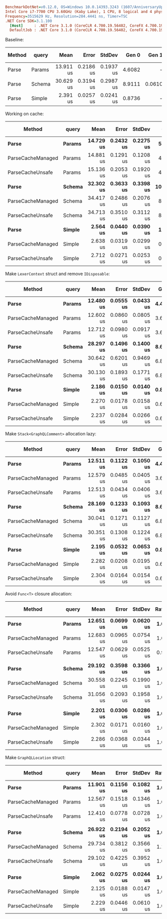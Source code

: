 ``` ini

BenchmarkDotNet=v0.12.0, OS=Windows 10.0.14393.3243 (1607/AnniversaryUpdate/Redstone1)
Intel Core i7-7700 CPU 3.60GHz (Kaby Lake), 1 CPU, 8 logical and 4 physical cores
Frequency=3515629 Hz, Resolution=284.4441 ns, Timer=TSC
.NET Core SDK=3.1.100
  [Host]     : .NET Core 3.1.0 (CoreCLR 4.700.19.56402, CoreFX 4.700.19.56404), X64 RyuJIT
  DefaultJob : .NET Core 3.1.0 (CoreCLR 4.700.19.56402, CoreFX 4.700.19.56404), X64 RyuJIT


```

Baseline:

| Method |  query |      Mean |     Error |    StdDev |  Gen 0 |  Gen 1 | Gen 2 | Allocated | Commit |
|------- |------- |----------:|----------:|----------:|-------:|-------:|------:|----------:|-------:|
|  Parse | Params | 13.911 us | 0.2186 us | 0.1937 us | 4.6082 |      - |     - |  18.85 KB | 710e1b7 |
|  Parse | Schema | 30.629 us | 0.3194 us | 0.2987 us | 8.9111 | 0.0610 |     - |  36.49 KB | 710e1b7 |
|  Parse | Simple |  2.391 us | 0.0257 us | 0.0241 us | 0.8736 |      - |     - |   3.58 KB | 710e1b7 |

Working on cache:

|            Method |  query |      Mean |     Error |    StdDev |   Gen 0 |  Gen 1 | Gen 2 | Allocated |
|------------------ |------- |----------:|----------:|----------:|--------:|-------:|------:|----------:|
|             **Parse** | **Params** | **14.729 us** | **0.2432 us** | **0.2275 us** |  **5.3711** | **0.0153** |     **-** |  **21.98 KB** |
| ParseCacheManaged | Params | 14.881 us | 0.1291 us | 0.1208 us |  4.6082 |      - |     - |  18.86 KB |
|  ParseCacheUnsafe | Params | 15.136 us | 0.2053 us | 0.1920 us |  4.6082 |      - |     - |  18.86 KB |
|             **Parse** | **Schema** | **32.302 us** | **0.3633 us** | **0.3398 us** | **10.1318** |      **-** |     **-** |  **41.52 KB** |
| ParseCacheManaged | Schema | 34.417 us | 0.2486 us | 0.2076 us |  8.3618 |      - |     - |  34.33 KB |
|  ParseCacheUnsafe | Schema | 34.713 us | 0.3510 us | 0.3112 us |  8.3618 |      - |     - |  34.33 KB |
|             **Parse** | **Simple** |  **2.564 us** | **0.0440 us** | **0.0390 us** |  **1.0109** |      **-** |     **-** |   **4.14 KB** |
| ParseCacheManaged | Simple |  2.638 us | 0.0319 us | 0.0299 us |  0.8392 |      - |     - |   3.44 KB |
|  ParseCacheUnsafe | Simple |  2.712 us | 0.0271 us | 0.0253 us |  0.8392 |      - |     - |   3.44 KB |

Make `LexerContext` struct and remove `IDisposable`:

|            Method |  query |      Mean |     Error |    StdDev |  Gen 0 |  Gen 1 | Gen 2 | Allocated |
|------------------ |------- |----------:|----------:|----------:|-------:|-------:|------:|----------:|
|             **Parse** | **Params** | **12.480 us** | **0.0555 us** | **0.0433 us** | **4.4098** |      **-** |     **-** |  **18.07 KB** |
| ParseCacheManaged | Params | 12.602 us | 0.0860 us | 0.0805 us | 3.6469 |      - |     - |  14.95 KB |
|  ParseCacheUnsafe | Params | 12.712 us | 0.0980 us | 0.0917 us | 3.6469 |      - |     - |  14.95 KB |
|             **Parse** | **Schema** | **28.297 us** | **0.1496 us** | **0.1400 us** | **8.6060** | **0.0305** |     **-** |  **35.23 KB** |
| ParseCacheManaged | Schema | 30.642 us | 0.6201 us | 0.9469 us | 6.8359 |      - |     - |  28.04 KB |
|  ParseCacheUnsafe | Schema | 30.130 us | 0.1893 us | 0.1771 us | 6.8359 |      - |     - |  28.04 KB |
|             **Parse** | **Simple** |  **2.186 us** | **0.0150 us** | **0.0140 us** | **0.8392** |      **-** |     **-** |   **3.44 KB** |
| ParseCacheManaged | Simple |  2.270 us | 0.0178 us | 0.0158 us | 0.6676 |      - |     - |   2.73 KB |
|  ParseCacheUnsafe | Simple |  2.237 us | 0.0284 us | 0.0266 us | 0.6676 |      - |     - |   2.73 KB |

Make `Stack<GraphQLComment>` allocation lazy:

|            Method |  query |      Mean |     Error |    StdDev |  Gen 0 |  Gen 1 | Gen 2 | Allocated |
|------------------ |------- |----------:|----------:|----------:|-------:|-------:|------:|----------:|
|             **Parse** | **Params** | **12.511 us** | **0.1122 us** | **0.1050 us** | **4.4098** |      **-** |     **-** |  **18.04 KB** |
| ParseCacheManaged | Params | 12.579 us | 0.0485 us | 0.0405 us | 3.6469 |      - |     - |  14.92 KB |
|  ParseCacheUnsafe | Params | 12.513 us | 0.0434 us | 0.0406 us | 3.6469 |      - |     - |  14.92 KB |
|             **Parse** | **Schema** | **28.169 us** | **0.1233 us** | **0.1093 us** | **8.6060** | **0.0916** |     **-** |   **35.2 KB** |
| ParseCacheManaged | Schema | 30.041 us | 0.1271 us | 0.1127 us | 6.8359 |      - |     - |  28.01 KB |
|  ParseCacheUnsafe | Schema | 30.351 us | 0.1308 us | 0.1224 us | 6.8359 |      - |     - |  28.01 KB |
|             **Parse** | **Simple** |  **2.195 us** | **0.0532 us** | **0.0653 us** | **0.8316** |      **-** |     **-** |   **3.41 KB** |
| ParseCacheManaged | Simple |  2.282 us | 0.0208 us | 0.0195 us | 0.6599 |      - |     - |    2.7 KB |
|  ParseCacheUnsafe | Simple |  2.304 us | 0.0164 us | 0.0154 us | 0.6599 |      - |     - |    2.7 KB |

Avoid `Func<T>` closure allocation:

|            Method |  query |      Mean |     Error |    StdDev | Ratio | RatioSD |  Gen 0 |  Gen 1 | Gen 2 | Allocated |
|------------------ |------- |----------:|----------:|----------:|------:|--------:|-------:|-------:|------:|----------:|
|             **Parse** | **Params** | **12.651 us** | **0.0699 us** | **0.0620 us** |  **1.00** |    **0.00** | **4.2267** | **0.0153** |     **-** |  **17.29 KB** |
| ParseCacheManaged | Params | 12.683 us | 0.0965 us | 0.0754 us |  1.00 |    0.01 | 3.4637 |      - |     - |  14.17 KB |
|  ParseCacheUnsafe | Params | 12.547 us | 0.0629 us | 0.0525 us |  0.99 |    0.00 | 3.4637 |      - |     - |  14.17 KB |
|                   |        |           |           |           |       |         |        |        |       |           |
|             **Parse** | **Schema** | **29.192 us** | **0.3598 us** | **0.3366 us** |  **1.00** |    **0.00** | **8.1482** | **0.0305** |     **-** |  **33.33 KB** |
| ParseCacheManaged | Schema | 30.558 us | 0.2245 us | 0.1990 us |  1.05 |    0.01 | 6.3782 | 0.0610 |     - |  26.13 KB |
|  ParseCacheUnsafe | Schema | 31.056 us | 0.2093 us | 0.1958 us |  1.06 |    0.02 | 6.3477 | 0.1221 |     - |  26.13 KB |
|                   |        |           |           |           |       |         |        |        |       |           |
|             **Parse** | **Simple** |  **2.201 us** | **0.0306 us** | **0.0286 us** |  **1.00** |    **0.00** | **0.7858** |      **-** |     **-** |   **3.22 KB** |
| ParseCacheManaged | Simple |  2.302 us | 0.0171 us | 0.0160 us |  1.05 |    0.02 | 0.6142 |      - |     - |   2.52 KB |
|  ParseCacheUnsafe | Simple |  2.286 us | 0.0368 us | 0.0344 us |  1.04 |    0.01 | 0.6142 |      - |     - |   2.52 KB |

Make `GraphQLLocation` struct:

|            Method |  query |      Mean |     Error |    StdDev | Ratio | RatioSD |  Gen 0 | Gen 1 | Gen 2 | Allocated |
|------------------ |------- |----------:|----------:|----------:|------:|--------:|-------:|------:|------:|----------:|
|             **Parse** | **Params** | **11.901 us** | **0.1156 us** | **0.1082 us** |  **1.00** |    **0.00** | **3.1433** |     **-** |     **-** |  **12.86 KB** |
| ParseCacheManaged | Params | 12.567 us | 0.1518 us | 0.1346 us |  1.06 |    0.01 | 2.9449 |     - |     - |  12.09 KB |
|  ParseCacheUnsafe | Params | 12.410 us | 0.0778 us | 0.0728 us |  1.04 |    0.01 | 2.9449 |     - |     - |  12.09 KB |
|                   |        |           |           |           |       |         |        |       |       |           |
|             **Parse** | **Schema** | **26.922 us** | **0.2194 us** | **0.2052 us** |  **1.00** |    **0.00** | **6.1340** |     **-** |     **-** |  **25.08 KB** |
| ParseCacheManaged | Schema | 29.734 us | 0.3812 us | 0.3566 us |  1.10 |    0.02 | 5.2795 |     - |     - |  21.66 KB |
|  ParseCacheUnsafe | Schema | 29.102 us | 0.4225 us | 0.3952 us |  1.08 |    0.02 | 5.2795 |     - |     - |  21.66 KB |
|                   |        |           |           |           |       |         |        |       |       |           |
|             **Parse** | **Simple** |  **2.062 us** | **0.0275 us** | **0.0244 us** |  **1.00** |    **0.00** | **0.5798** |     **-** |     **-** |   **2.38 KB** |
| ParseCacheManaged | Simple |  2.125 us | 0.0188 us | 0.0147 us |  1.03 |    0.01 | 0.5112 |     - |     - |   2.09 KB |
|  ParseCacheUnsafe | Simple |  2.229 us | 0.0446 us | 0.0610 us |  1.09 |    0.03 | 0.5112 |     - |     - |   2.09 KB |